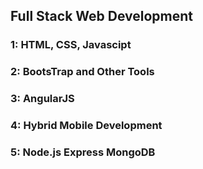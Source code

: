 ## Full Stack Web Development

### 1: HTML, CSS, Javascipt

### 2: BootsTrap and Other Tools

### 3: AngularJS

### 4: Hybrid Mobile Development

### 5: Node.js Express MongoDB
